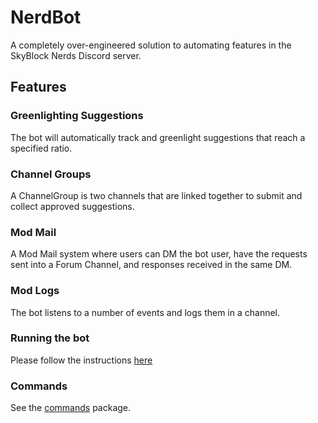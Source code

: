 # NerdBot

A completely over-engineered solution to automating features in the SkyBlock Nerds Discord server.

## Features

### Greenlighting Suggestions

The bot will automatically track and greenlight suggestions that reach a specified ratio.

### Channel Groups

A ChannelGroup is two channels that are linked together to submit and collect approved suggestions.

### Mod Mail

A Mod Mail system where users can DM the bot user, have the requests sent into a Forum Channel, and responses received
in the same DM.

### Mod Logs

The bot listens to a number of events and logs them in a channel.

### Running the bot

Please follow the instructions [here](https://github.com/TheMGRF/NerdBot/blob/master/CONTRIBUTING.md)

### Commands

See the [commands](https://github.com/TheMGRF/NerdBot/tree/master/src/main/java/net/hypixel/nerdbot/command) package.

